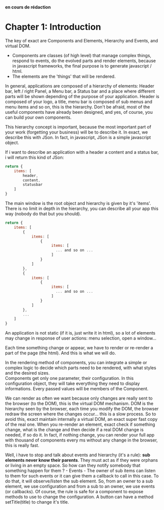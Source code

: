 **en cours de rédaction**
# Chapter 1: Introduction #

The key of exact are Components and Elements, Hierarchy and Events, and virtual DOM.

- Components are classes (of high level) that manage complex things, respond to events, do the evolved parts and render elements, because in javascript frameworks, the final purpose is to generate javascript / html.
- The elements are the 'things' that will be rendered.

In general, applications are composed of a hierarchy of elements: 
Header bar, left / right Panel, a Menu bar, a Status bar and a place where different parts will be shown depending of the purpose of your application.
Header is composed of your logo, a title, menu bar is composed of sub menus and menu items and so on, this is the hierarchy. Don't be afraid, most of the useful components have already been designed, and yes, of course, you can build your own components.

This hierarchy concept is important, because the most important part of your work (forgetting your business) will be to describe it. In exact, we describe this with JSon. In fact, in javascript, JSon is a simple javascript object.

If i want to describe an application with a header a content and a status bar, i will return this kind of JSon:

``` javascript
return {
    items: [
        header,
        content,
        statusbar
    ]
}
```

The main window is the root object and hierarchy is given by it's 'items'. There is no limit in depth in the hierarchy, you can describe all your app this way (nobody do that but you should).

``` javascript
return {
    items: [
        {
            items: [
                {
                     items: [
                       ... and so on ...
                     ]
                }
            ]
        },
        {
            items: [
                {
                     items: [
                       ... and so on ...
                     ]
                }
            ]
        },
        ...
    ]
}
```

An application is not static (if it is, just write it in html), so a lot of elements may change in response of user actions: menu selection, open a window...

Each time something change or appear, we have to render or re-render a part of the page (the html). And this is what we will do.

In the rendering method of components, you can integrate a simple or complex logic to decide which parts need to be rendered, with what styles and the desired sizes.  
Components get only one parameter, their configuration. In this configuration object, they will take everything they need to display informations.  Every passed values will be members of the Component.

We can render as often we want because only changes are really sent to the browser (to the DOM), this is the virtual DOM mechanism. DOM is the hierarchy seen by the browser, each time you modify the DOM, the browser redraw the screen where the changes occur... this is a slow process. So to avoid this, exact maintain internally  a virtual DOM, an exact super fast copy of the real one. When you re-render an element, exact check if something change, what is the change and then decide if a real DOM change is needed, if so do it. In fact, if nothing change, you can render your full app with thousand of components every ms without any change in the browser, this is really fast.

Well, i have to stop and talk about events and hierarchy (it's a rule): **sub elements never know their parents**. They must act as if they were orphans or living in an empty space. So how can they notify somebody that something happen for them ?  - Events - The owner of sub items can listen to them for such events or it can give them a callback to call in this case. To do that, it will observe/listen the sub element.
So, from an owner to a sub element, we use configuration and from a sub to an owner, we use events (or callbacks). Of course, the rule is safe for a component to expose methods to use to change the configuration. A button can have a method setTitle(title) to change it's title.


